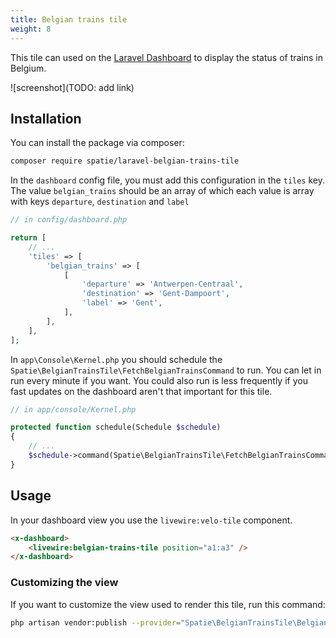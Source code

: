 ```yaml
---
title: Belgian trains tile
weight: 8
---
```


This tile can used on the [Laravel Dashboard](https://github.com/spatie/laravel-dashboard) to display the status of trains in Belgium.

![screenshot](TODO: add link)

## Installation

You can install the package via composer:

```bash
composer require spatie/laravel-belgian-trains-tile
```

In the `dashboard` config file, you must add this configuration in the `tiles` key. The value `belgian_trains` should be an array of which each value is array with keys `departure`, `destination` and `label`

```php
// in config/dashboard.php

return [
    // ...
    'tiles' => [
        'belgian_trains' => [
            [
                'departure' => 'Antwerpen-Centraal',
                'destination' => 'Gent-Dampoort',
                'label' => 'Gent',
            ],
        ],
    ],
];
```

In `app\Console\Kernel.php` you should schedule the `Spatie\BelgianTrainsTile\FetchBelgianTrainsCommand` to run. You can let in run every minute if you want. You could also run is less frequently if you fast updates on the dashboard aren't that important for this tile.

```php
// in app/console/Kernel.php

protected function schedule(Schedule $schedule)
{
    // ...
    $schedule->command(Spatie\BelgianTrainsTile\FetchBelgianTrainsCommand::class)->everyMinute();
}
```

## Usage

In your dashboard view you use the `livewire:velo-tile` component. 

```html
<x-dashboard>
    <livewire:belgian-trains-tile position="a1:a3" />
</x-dashboard>
```

### Customizing the view

If you want to customize the view used to render this tile, run this command:

```bash
php artisan vendor:publish --provider="Spatie\BelgianTrainsTile\BelgianTrainsTileServiceProvider" --tag="dashboard-belgian-trains-tile-views"
```
